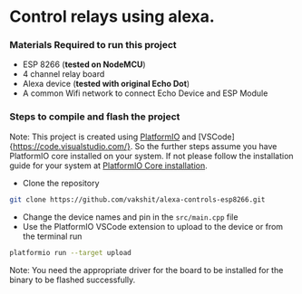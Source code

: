 # Control relays using alexa.

### Materials Required to run this project
- ESP 8266 (__tested on NodeMCU__)
- 4 channel relay board
- Alexa device (__tested with original Echo Dot__)
- A common Wifi network to connect Echo Device and ESP Module

### Steps to compile and flash the project

Note: This project is created using [PlatformIO](https://platformio.org/) and [VSCode]{https://code.visualstudio.com/}. So the further steps assume you have PlatformIO core installed on your system. If not please follow the installation guide for your system at [PlatformIO Core installation](https://platformio.org/install/cli).

- Clone the repository
```bash
git clone https://github.com/vakshit/alexa-controls-esp8266.git
```

- Change the device names and pin in the `src/main.cpp` file
- Use the PlatformIO VSCode extension to upload to the device or from the terminal run
```bash
platformio run --target upload
```

Note: You need the appropriate driver for the board to be installed for the binary to be flashed successfully.